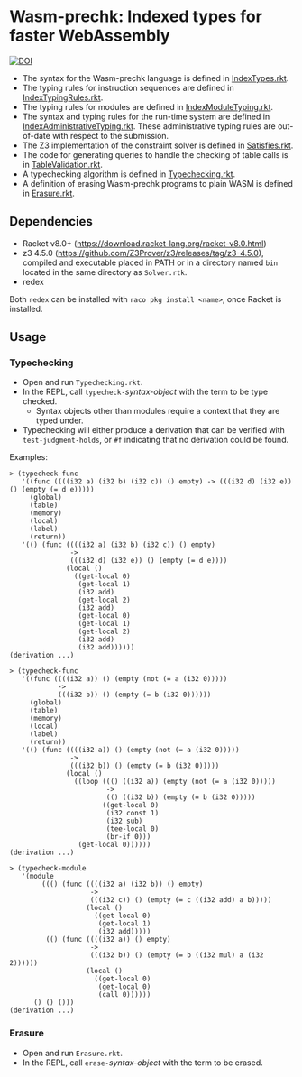 # Wasm-prechk: Indexed types for faster WebAssembly

[![DOI](https://zenodo.org/badge/224305190.svg)](https://zenodo.org/badge/latestdoi/224305190)



- The syntax for the Wasm-prechk language is defined in [IndexTypes.rkt](IndexTypes.rkt).
- The typing rules for instruction sequences are defined in [IndexTypingRules.rkt](IndexTypingRules.rkt).
- The typing rules for modules are defined in [IndexModuleTyping.rkt](IndexModuleTyping.rkt).
- The syntax and typing rules for the run-time system are defined in [IndexAdministrativeTyping.rkt](IndexAdministrativeTyping.rkt).
  These administrative typing rules are out-of-date with respect to the submission.
- The Z3 implementation of the constraint solver is defined in [Satisfies.rkt](Satisfies.rkt).
- The code for generating queries to handle the checking of table calls is in [TableValidation.rkt](TableValidation.rkt).
- A typechecking algorithm is defined in [Typechecking.rkt](Typechecking.rkt).
- A definition of erasing Wasm-prechk programs to plain WASM is defined in [Erasure.rkt](Erasure.rkt).

## Dependencies

* Racket v8.0+ (https://download.racket-lang.org/racket-v8.0.html)
* z3 4.5.0 (https://github.com/Z3Prover/z3/releases/tag/z3-4.5.0), compiled and
  executable placed in PATH or in a directory named `bin` located in the same
  directory as `Solver.rtk`.
* redex

Both `redex` can be installed with `raco pkg install <name>`, once Racket is installed.

## Usage

### Typechecking

- Open and run `Typechecking.rkt`.
- In the REPL, call `typecheck-`*syntax-object* with the term to be type checked.
  * Syntax objects other than modules require a context that they are typed under.
- Typechecking will either produce a derivation that can be verified with `test-judgment-holds`,
  or `#f` indicating that no derivation could be found.

Examples:
```
> (typecheck-func
   '((func ((((i32 a) (i32 b) (i32 c)) () empty) -> (((i32 d) (i32 e)) () (empty (= d e)))))
     (global)
     (table)
     (memory)
     (local)
     (label)
     (return))
   '(() (func ((((i32 a) (i32 b) (i32 c)) () empty)
               ->
               (((i32 d) (i32 e)) () (empty (= d e))))
              (local ()
                ((get-local 0)
                 (get-local 1)
                 (i32 add)
                 (get-local 2)
                 (i32 add)
                 (get-local 0)
                 (get-local 1)
                 (get-local 2)
                 (i32 add)
                 (i32 add))))))
(derivation ...)

> (typecheck-func
   '((func ((((i32 a)) () (empty (not (= a (i32 0)))))
            ->
            (((i32 b)) () (empty (= b (i32 0))))))
     (global)
     (table)
     (memory)
     (local)
     (label)
     (return))
   '(() (func ((((i32 a)) () (empty (not (= a (i32 0)))))
               ->
               (((i32 b)) () (empty (= b (i32 0)))))
              (local ()
                ((loop ((() ((i32 a)) (empty (not (= a (i32 0)))))
                        ->
                        (() ((i32 b)) (empty (= b (i32 0)))))
                       ((get-local 0)
                        (i32 const 1)
                        (i32 sub)
                        (tee-local 0)
                        (br-if 0)))
                 (get-local 0))))))
(derivation ...)

> (typecheck-module
   '(module
        ((() (func ((((i32 a) (i32 b)) () empty)
                    ->
                    (((i32 c)) () (empty (= c ((i32 add) a b)))))
                   (local ()
                     ((get-local 0)
                      (get-local 1)
                      (i32 add)))))
         (() (func ((((i32 a)) () empty)
                    ->
                    (((i32 b)) () (empty (= b ((i32 mul) a (i32 2))))))
                   (local ()
                     ((get-local 0)
                      (get-local 0)
                      (call 0))))))
      () () ()))
(derivation ...)
```

### Erasure

- Open and run `Erasure.rkt`.
- In the REPL, call `erase-`*syntax-object* with the term to be erased.
